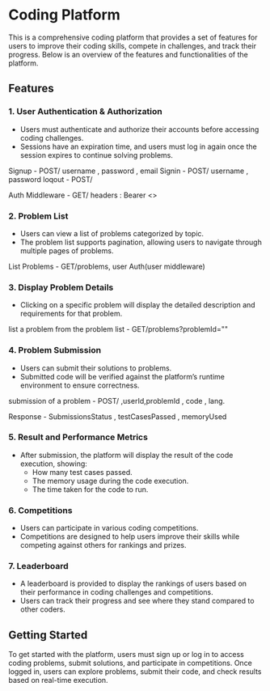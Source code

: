 # Coding Platform

This is a comprehensive coding platform that provides a set of features for users to improve their coding skills, compete in challenges, and track their progress. Below is an overview of the features and functionalities of the platform.

## Features

### 1. **User Authentication & Authorization**
   - Users must authenticate and authorize their accounts before accessing coding challenges.
   - Sessions have an expiration time, and users must log in again once the session expires to continue solving problems.

   Signup - POST/  username , password , email 
   Signin - POST/ username , password
   loqout - POST/

   Auth Middleware - GET/ headers : Bearer <>

### 2. **Problem List**
   - Users can view a list of problems categorized by topic.
   - The problem list supports pagination, allowing users to navigate through multiple pages of problems.

   List Problems - GET/problems, user Auth(user middleware)
   

### 3. **Display Problem Details**
   - Clicking on a specific problem will display the detailed description and requirements for that problem.

   list a problem from the problem list - GET/problems?problemId=""
   
### 4. **Problem Submission**
   - Users can submit their solutions to problems.
   - Submitted code will be verified against the platform’s runtime environment to ensure correctness.
   
   submission of a problem - POST/ ,userId,problemId , code , lang.

   Response - SubmissionsStatus , testCasesPassed , memoryUsed
               
   

### 5. **Result and Performance Metrics**
   - After submission, the platform will display the result of the code execution, showing:
     - How many test cases passed.
     - The memory usage during the code execution.
     - The time taken for the code to run.

### 6. **Competitions**
   - Users can participate in various coding competitions.
   - Competitions are designed to help users improve their skills while competing against others for rankings and prizes.

### 7. **Leaderboard**
   - A leaderboard is provided to display the rankings of users based on their performance in coding challenges and competitions.
   - Users can track their progress and see where they stand compared to other coders.

## Getting Started

To get started with the platform, users must sign up or log in to access coding problems, submit solutions, and participate in competitions. Once logged in, users can explore problems, submit their code, and check results based on real-time execution.

